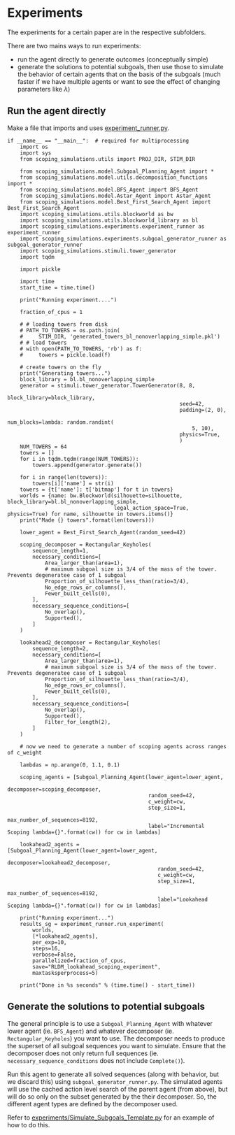 # Experiments

The experiments for a certain paper are in the respective subfolders. 

There are two mains ways to run experiments: 
* run the agent directly to generate outcomes (conceptually simple)
* generate the solutions to potential subgoals, then use those to simulate the behavior of certain agents that on the basis of the subgoals (much faster if we have multiple agents or want to see the effect of changing parameters like $\lambda$)

## Run the agent directly

Make a file that imports and uses [experiment_runner.py](src/scoping_simulations/stimuli/experiment_runner.py).

```
if __name__ == "__main__":  # required for multiprocessing
    import os
    import sys
    from scoping_simulations.utils import PROJ_DIR, STIM_DIR
    
    from scoping_simulations.model.Subgoal_Planning_Agent import *
    from scoping_simulations.model.utils.decomposition_functions import *
    from scoping_simulations.model.BFS_Agent import BFS_Agent
    from scoping_simulations.model.Astar_Agent import Astar_Agent
    from scoping_simulations.model.Best_First_Search_Agent import Best_First_Search_Agent
    import scoping_simulations.utils.blockworld as bw
    import scoping_simulations.utils.blockworld_library as bl
    import scoping_simulations.experiments.experiment_runner as experiment_runner
    import scoping_simulations.experiments.subgoal_generator_runner as subgoal_generator_runner
    import scoping_simulations.stimuli.tower_generator
    import tqdm

    import pickle

    import time
    start_time = time.time()

    print("Running experiment....")

    fraction_of_cpus = 1

    # # loading towers from disk
    # PATH_TO_TOWERS = os.path.join(
    #     STIM_DIR, 'generated_towers_bl_nonoverlapping_simple.pkl')
    # # load towers
    # with open(PATH_TO_TOWERS, 'rb') as f:
    #     towers = pickle.load(f)

    # create towers on the fly
    print("Generating towers...")
    block_library = bl.bl_nonoverlapping_simple
    generator = stimuli.tower_generator.TowerGenerator(8, 8,
                                                       block_library=block_library,
                                                       seed=42,
                                                       padding=(2, 0),
                                                       num_blocks=lambda: random.randint(
                                                           5, 10),
                                                       physics=True,
                                                       )
    NUM_TOWERS = 64
    towers = []
    for i in tqdm.tqdm(range(NUM_TOWERS)):
        towers.append(generator.generate())

    for i in range(len(towers)):
        towers[i]['name'] = str(i)
    towers = {t['name']: t['bitmap'] for t in towers}
    worlds = {name: bw.Blockworld(silhouette=silhouette, block_library=bl.bl_nonoverlapping_simple,
                                  legal_action_space=True, physics=True) for name, silhouette in towers.items()}
    print("Made {} towers".format(len(towers)))

    lower_agent = Best_First_Search_Agent(random_seed=42)

    scoping_decomposer = Rectangular_Keyholes(
        sequence_length=1,
        necessary_conditions=[
            Area_larger_than(area=1),
            # maximum subgoal size is 3/4 of the mass of the tower. Prevents degeneratee case of 1 subgoal
            Proportion_of_silhouette_less_than(ratio=3/4),
            No_edge_rows_or_columns(),
            Fewer_built_cells(0),
        ],
        necessary_sequence_conditions=[
            No_overlap(),
            Supported(),
        ]
    )

    lookahead2_decomposer = Rectangular_Keyholes(
        sequence_length=2,
        necessary_conditions=[
            Area_larger_than(area=1),
            # maximum subgoal size is 3/4 of the mass of the tower. Prevents degeneratee case of 1 subgoal
            Proportion_of_silhouette_less_than(ratio=3/4),
            No_edge_rows_or_columns(),
            Fewer_built_cells(0),
        ],
        necessary_sequence_conditions=[
            No_overlap(),
            Supported(),
            Filter_for_length(2),
        ]
    )

    # now we need to generate a number of scoping agents across ranges of c_weight
    
    lambdas = np.arange(0, 1.1, 0.1)

    scoping_agents = [Subgoal_Planning_Agent(lower_agent=lower_agent,
                                             decomposer=scoping_decomposer,
                                             random_seed=42,
                                             c_weight=cw,
                                             step_size=1,
                                             max_number_of_sequences=8192,
                                             label="Incremental Scoping lambda={}".format(cw)) for cw in lambdas]

    lookahead2_agents = [Subgoal_Planning_Agent(lower_agent=lower_agent,
                                                decomposer=lookahead2_decomposer,
                                                random_seed=42,
                                                c_weight=cw,
                                                step_size=1,
                                                max_number_of_sequences=8192,
                                                label="Lookahead Scoping lambda={}".format(cw)) for cw in lambdas]

    print("Running experiment...")
    results_sg = experiment_runner.run_experiment(
        worlds,
        [*lookahead2_agents],
        per_exp=10,
        steps=16,
        verbose=False,
        parallelized=fraction_of_cpus,
        save="RLDM_lookahead_scoping_experiment",
        maxtasksperprocess=5)

    print("Done in %s seconds" % (time.time() - start_time))
```

## Generate the solutions to potential subgoals

The general principle is to use a `Subgoal_Planning_Agent` with whatever lower agent (ie. `BFS_Agent`) and whatever decomposer (ie. `Rectangular_Keyholes`) you want to use. 
The decomposer needs to produce the superset of all subgoal sequences you want to simulate.
Ensure that the decomposer does not only return full sequences (ie. `necessary_sequence_conditions` does not include `Complete()`). 

Run this agent to generate all solved sequences (along with behavior, but we discard this) using `subgoal_generator_runner.py`.
The simulated agents will use the cached action level search of the parent agent (from above), but will do so only on the subset generated by the their decomposer.
So, the different agent types are defined by the decomposer used.

Refer to [experiments/Simulate_Subgoals_Template.py](experiments/Simulate_Subgoals_Template.py) for an example of how to do this.